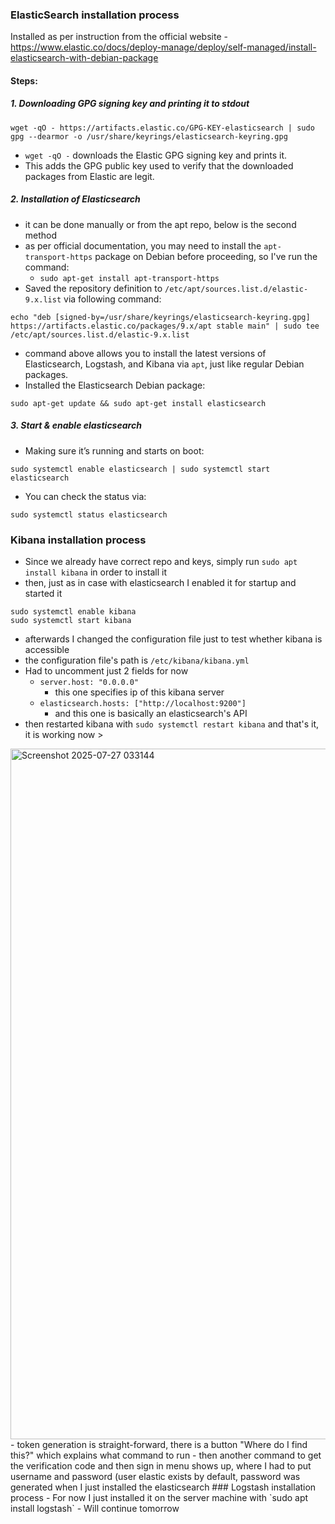 ### ElasticSearch installation process
Installed as per instruction from the official website - https://www.elastic.co/docs/deploy-manage/deploy/self-managed/install-elasticsearch-with-debian-package
#### Steps: 
##### 1. Downloading GPG signing key and printing it to stdout
```
wget -qO - https://artifacts.elastic.co/GPG-KEY-elasticsearch | sudo gpg --dearmor -o /usr/share/keyrings/elasticsearch-keyring.gpg
```
- `wget -qO -` downloads the Elastic GPG signing key and prints it.
- This adds the GPG public key used to verify that the downloaded packages from Elastic are legit.
##### 2. Installation of Elasticsearch
- it can be done manually or from the apt repo, below is the second method
- as per official documentation, you may need to install the `apt-transport-https` package on Debian before proceeding, so I've run the command:
	- `sudo apt-get install apt-transport-https`
- Saved the repository definition to `/etc/apt/sources.list.d/elastic-9.x.list` via following command:
```
echo "deb [signed-by=/usr/share/keyrings/elasticsearch-keyring.gpg] https://artifacts.elastic.co/packages/9.x/apt stable main" | sudo tee /etc/apt/sources.list.d/elastic-9.x.list
```
- command above allows you to install the latest versions of Elasticsearch, Logstash, and Kibana via `apt`, just like regular Debian packages.
- Installed the Elasticsearch Debian package:
```
sudo apt-get update && sudo apt-get install elasticsearch
```
##### 3. Start & enable elasticsearch
- Making sure it’s running and starts on boot:
```
sudo systemctl enable elasticsearch | sudo systemctl start elasticsearch
```
- You can check the status via: 
```
sudo systemctl status elasticsearch
```
### Kibana installation process
- Since we already have correct repo and keys, simply run `sudo apt install kibana` in order to install it
- then, just as in case with elasticsearch I enabled it for startup and started it
```
sudo systemctl enable kibana
sudo systemctl start kibana
```
- afterwards I changed the configuration file just to test whether kibana is accessible
- the configuration file's path is `/etc/kibana/kibana.yml`
- Had to uncomment just 2 fields for now
	- `server.host: "0.0.0.0"`
		- this one specifies ip of this kibana server
	- `elasticsearch.hosts: ["http://localhost:9200"]`
		- and this one is basically an elasticsearch's API
- then restarted kibana with `sudo systemctl restart kibana` and that's it, it is working now >
<img width="2258" height="1105" alt="Screenshot 2025-07-27 033144" src="https://github.com/user-attachments/assets/d470d597-65f6-4202-b9d1-d938e93c2267" />
- token generation is straight-forward, there is a button "Where do I find this?" which explains what command to run
- then another command to get the verification code and then sign in menu shows up, where I had to put username and password (user elastic exists by default, password was generated when I just installed the elasticsearch
### Logstash installation process
- For now I just installed it on the server machine with `sudo apt install logstash`
- Will continue tomorrow
